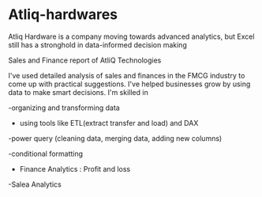 # Atliq-hardwares
Atliq Hardware is a company moving towards advanced analytics, but Excel still has a stronghold in data-informed decision making

Sales and Finance report of AtliQ Technologies 

I've used detailed analysis of sales and finances in the FMCG industry to come up with practical suggestions. I've helped businesses grow by using data to make smart decisions. I'm skilled in

-organizing and transforming data

- using tools like ETL(extract transfer and load) and DAX

-power query (cleaning data, merging data, adding new columns)

-conditional formatting

- Finance Analytics : Profit and loss

-Salea Analytics




